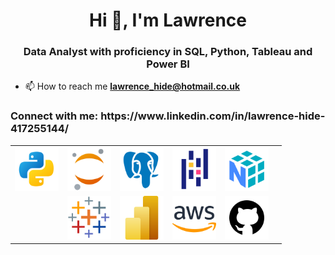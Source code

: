<h1 align="center">Hi 👋, I'm Lawrence</h1>
<h3 align="center">Data Analyst with proficiency in SQL, Python, Tableau and Power BI</h3>

- 📫 How to reach me **lawrence_hide@hotmail.co.uk**

<h3 align="left">Connect with me: https://www.linkedin.com/in/lawrence-hide-417255144/</h3>
<p align="left">
</p>

<table align='center'>
    <tr>
        <td align='center'><img width="70" src="https://github.com/LHide14/LHide14/blob/main/python.png" title="python"></td>
        <td align='center'><img width="70" src="https://github.com/LHide14/LHide14/blob/main/jupyter.png" title="jupyter"></td>
        <td align='center'><img width="70" src="https://github.com/LHide14/LHide14/blob/main/postgresql.png" title="postgresql"></td>
        <td align='center'><img width="70" src="https://github.com/LHide14/LHide14/blob/main/pandas.png" title="pandas"></td>
        <td align='center'><img width="70" src="https://github.com/LHide14/LHide14/blob/main/numpy.png" title="numpy"></td>
    </tr>
    <tr>
        <td></td> 
        <td align='center'><img width="70" src="https://github.com/LHide14/LHide14/blob/main/tableau.png" title="tableau"></td>
        <td align='center'><img width="70" src="https://github.com/LHide14/LHide14/blob/main/PowerBI.png" title="powerbi"></td>
        <td align='center'><img width="70" src="https://github.com/LHide14/LHide14/blob/main/aws.png" title="aws"></td>
        <td align='center'><img width="70" src="https://github.com/LHide14/LHide14/blob/main/github.png" title="github"></td>
        <td></td> 
    </tr>

</table>
